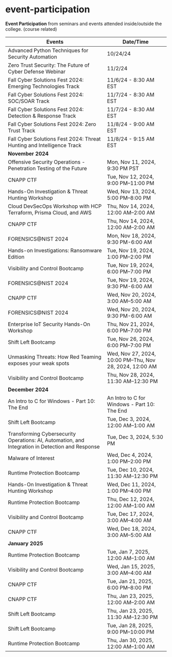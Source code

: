 # event-participation
**Event Participation** from seminars and events attended inside/outside the college. (course related)

| Events | Date/Time | 
|----------|---------|
| Advanced Python Techniques for Security Automation | 10/24/24 |
| Zero Trust Security: The Future of Cyber Defense Webinar | 11/2/24 |
| Fall Cyber Solutions Fest 2024: Emerging Technologies Track | 11/6/24 - 8:30 AM EST |
| Fall Cyber Solutions Fest 2024: SOC/SOAR Track | 11/7/24 - 8:30 AM EST |
| Fall Cyber Solutions Fest 2024: Detection & Response Track | 11/7/24 - 8:30 AM EST |
| Fall Cyber Solutions Fest 2024: Zero Trust Track | 11/8/24 - 9:00 AM EST |
| Fall Cyber Solutions Fest 2024: Threat Hunting and Intelligence Track | 11/8/24 - 9:15 AM EST |
| **November 2024** |   |
| Offensive Security Operations - Penetration Testing of the Future | Mon, Nov 11, 2024, 9:30 PM PST |
| CNAPP CTF | Tue, Nov 12, 2024, 9:00 PM–11:00 PM |
| Hands-On Investigation & Threat Hunting Workshop | Wed, Nov 13, 2024, 5:00 PM–8:00 PM |
| Cloud DevSecOps Workshop with HCP Terraform, Prisma Cloud, and AWS | Thu, Nov 14, 2024, 12:00 AM–2:00 AM |
| CNAPP CTF | Thu, Nov 14, 2024, 12:00 AM–2:00 AM |
| FORENSICS@NIST 2024 | Mon, Nov 18, 2024, 9:30 PM-6:00 AM |
| Hands-on Investigations: Ransomware Edition | Tue, Nov 19, 2024, 1:00 PM–2:00 PM |
| Visibility and Control Bootcamp | Tue, Nov 19, 2024, 6:00 PM–7:00 PM |
| FORENSICS@NIST 2024 | Tue, Nov 19, 2024, 9:30 PM-6:00 AM |
| CNAPP CTF | Wed, Nov 20, 2024, 3:00 AM–5:00 AM |
| FORENSICS@NIST 2024 | Wed, Nov 20, 2024, 9:30 PM-6:00 AM |
| Enterprise IoT Security Hands-On Workshop | Thu, Nov 21, 2024, 6:00 PM–7:00 PM |
| Shift Left Bootcamp | Tue, Nov 26, 2024, 6:00 PM–7:00 PM |
| Unmasking Threats: How Red Teaming exposes your weak spots | Wed, Nov 27, 2024, 10:00 PM–Thu, Nov 28, 2024, 12:00 AM |
| Visibility and Control Bootcamp | Thu, Nov 28, 2024, 11:30 AM–12:30 PM |
| **December 2024** |   |
| An Intro to C for Windows - Part 10: The End | An Intro to C for Windows - Part 10: The End |
| Shift Left Bootcamp | Tue, Dec 3, 2024, 12:00 AM–1:00 AM |
| Transforming Cybersecurity Operations: AI, Automation, and Integration in Detection and Response | Tue, Dec 3, 2024, 5:30 PM |
| Malware of Interest | Wed, Dec 4, 2024, 1:00 PM–2:00 PM |
| Runtime Protection Bootcamp | Tue, Dec 10, 2024, 11:30 AM–12:30 PM |
| Hands-On Investigation & Threat Hunting Workshop | Wed, Dec 11, 2024, 1:00 PM–4:00 PM | 
| Runtime Protection Bootcamp | Thu, Dec 12, 2024, 12:00 AM–1:00 AM |
| Visibility and Control Bootcamp | Tue, Dec 17, 2024, 3:00 AM–4:00 AM |
| CNAPP CTF | Wed, Dec 18, 2024, 3:00 AM–5:00 AM |
| **January 2025** |    |
| Runtime Protection Bootcamp | Tue, Jan 7, 2025, 12:00 AM–1:00 AM |
| Visibility and Control Bootcamp | Wed, Jan 15, 2025, 3:00 AM–4:00 AM |
| CNAPP CTF | Tue, Jan 21, 2025, 6:00 PM–8:00 PM |
| CNAPP CTF | Thu, Jan 23, 2025, 12:00 AM–2:00 AM |
| Shift Left Bootcamp | Thu, Jan 23, 2025, 11:30 AM–12:30 PM |
| Shift Left Bootcamp | Tue, Jan 28, 2025, 9:00 PM–10:00 PM |
| Runtime Protection Bootcamp | Thu, Jan 30, 2025, 12:00 AM–1:00 AM |




